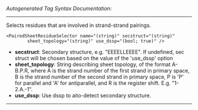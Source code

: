 _Autogenerated Tag Syntax Documentation:_

---
Selects residues that are involved in strand-strand pairings.

```
<PairedSheetResidueSelector name="(string)" secstruct="(string)"
        sheet_topology="(string)" use_dssp="(bool; true)" />
```

-   **secstruct**: Secondary structure, e.g. "EEEELLEEEE". If undefined, sec struct will be chosen based on the value of the 'use_dssp' option
-   **sheet_topology**: String describing sheet topology, of the format A-B.P.R, where A is the strand number of the first strand in primary space, B is the strand number of the second strand in primary space, P	 is 'P' for parallel and 'A' for antiparallel, and R is the register shift. E.g. "1-2.A.-1".
-   **use_dssp**: Use dssp to aito-detect secondary structure.

---
